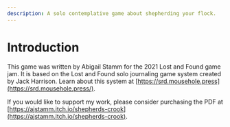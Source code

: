```yaml
---
description: A solo contemplative game about shepherding your flock.
---
```


# Introduction

This game was written by Abigail Stamm for the 2021 Lost and Found game jam. It is based on the Lost and Found solo journaling game system created by Jack Harrison. Learn about this system at [https://srd.mousehole.press](https://srd.mousehole.press/).

If you would like to support my work, please consider purchasing the PDF at [https://ajstamm.itch.io/shepherds-crook](https://ajstamm.itch.io/shepherds-crook).

